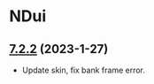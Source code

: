 # NDui

## [7.2.2](https://github.com/siweia/NDui/tree/7.2.2) (2023-1-27)

- Update skin, fix bank frame error.
